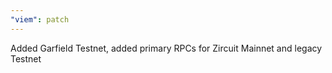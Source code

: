 ```yaml
---
"viem": patch
---
```


Added Garfield Testnet, added primary RPCs for Zircuit Mainnet and legacy Testnet
